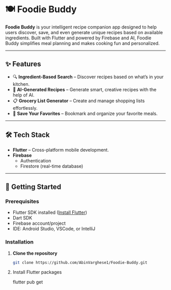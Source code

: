 # 🍽️ Foodie Buddy

**Foodie Buddy** is your intelligent recipe companion app designed to help users discover, save, and even generate unique recipes based on available ingredients. Built with Flutter and powered by Firebase and AI, Foodie Buddy simplifies meal planning and makes cooking fun and personalized.

---

## ✨ Features

- 🔍 **Ingredient-Based Search** – Discover recipes based on what’s in your kitchen.
- 🧠 **AI-Generated Recipes** – Generate smart, creative recipes with the help of AI.
- 📋 **Grocery List Generator** – Create and manage shopping lists effortlessly.
- 💾 **Save Your Favorites** – Bookmark and organize your favorite meals.

---

## 🛠️ Tech Stack

- **Flutter** – Cross-platform mobile development.
- **Firebase**
  - Authentication
  - Firestore (real-time database)
  
---

## 🚀 Getting Started

### Prerequisites

- Flutter SDK installed ([Install Flutter](https://docs.flutter.dev/get-started/install))
- Dart SDK
- Firebase account/project
- IDE: Android Studio, VSCode, or IntelliJ

### Installation

1. **Clone the repository**
   ```bash
   git clone https://github.com/AbinVarghese1/Foodie-Buddy.git
2. Install Flutter packages

   flutter pub get
